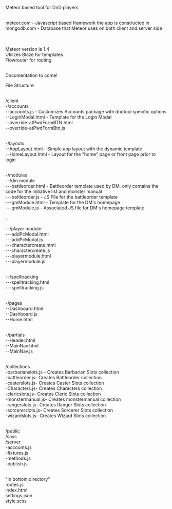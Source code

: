 Meteor based tool for DnD players<br><br>

meteor.com - Javascript based framework the app is constructed in<br>
mongodb.com - Database that Meteor uses on both client and server side<br><br><br>

Meteor version is 1.4<br>
Utilizes Blaze for templates<br>
Flowrouter for routing<br><br>


Documentation to come!<br>

File Structure<br><br>

/client<br>
-/accounts<br>
--accounts.js - Customizes Accounts package with dndtool specific options<br>
--LoginModal.html - Template for the Login Modal<br>
--override-atPwdFormBTN.html <br>
--override-atPwdFormBtn.js<br><br>

-/layouts<br>
--AppLayout.html - Simple app layout with the dynamic template<br>
--HomeLayout.html - Layout for the "home" page or front page prior to login<br><br>

-/modules<br>
--/dm module<br>
---battleorder.html - Battleorder template used by DM, only contains the code for the Initiative list and monster manual<br>
---battleorder.js - JS File for the battleorder template<br>
---gmModule.html - Template for the DM's homepage<br>
---gmModule.js - Associated JS file for DM's homepage template<br><br> -

--/player module<br>
---addPcModal.html<br>
---addPcModal.js<br>
---charactercreate.html<br>
---charactercreate.js<br>
---playermodule.html<br>
---playermodule.js<br><br>

--/spelltracking<br>
---spelltracking.html<br>
---spelltracking.js<br><br>

-/pages<br>
--Dashboard.html<br>
--Dashboard.js<br>
--Home.html<br><br>

-/partials<br>
--Header.html<br>
--MainNav.html<br>
--MainNav.js<br><br>

/collections<br>
-barbarianslots.js - Creates Barbarian Slots collection<br>
-battleorder.js- Creates Battleorder collection<br>
-casterslots.js- Creates Caster Slots collection<br>
-Characters.js- Creates Characters collection<br>
-clericslots.js- Creates Cleric Slots collection<br>
-monstermanual.js- Creates monstermanual collection<br>
-rangerslots.js- Creates Ranger Slots collection<br>
-sorcererslots.js- Creates Sorcerer Slots collection<br>
-wizardslots.js- Creates Wizard Slots collection<br><br>

/public<br>
/sass<br>
/server<br>
-accounts.js<br>
-fixtures.js<br>
-methods.js<br>
-publish.js<br><br>

"In bottom directory"<br>
routes.js<br>
index.html<br>
settings.json<br>
style.scss<br>



